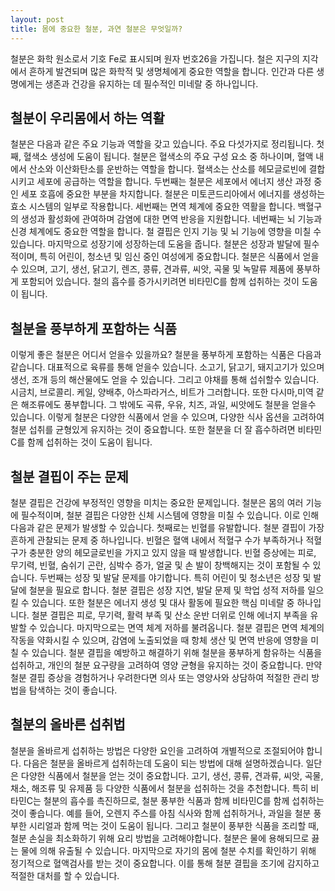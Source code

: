 ```yaml
---
layout: post
title: 몸에 중요한 철분, 과연 철분은 무엇일까?
---
```


철분은 화학 원소로서 기호 Fe로 표시되며 원자 번호26을 가집니다. 철은 지구의 지각에서 흔하게 발견되며 많은 화학적 및 생명체에게 중요한 역할을 합니다. 인간과 다른 생명에게는 생존과 건강을 유지하는 데 필수적인 미네랄 중 하나입니다.


<h2>철분이 우리몸에서 하는 역활</h2>
철분은 다음과 같은 주요 기능과 역할을 갖고 있습니다. 주요 다섯가지로 정리됩니다. 첫째, 혈색소 생성에 도움이 됩니다. 철분은 혈색소의 주요 구성 요소 중 하나이며, 혈액 내에서 산소와 이산화탄소를 운반하는 역할을 합니다. 혈색소는 산소를 헤모글로빈에 결합시키고 세포에 공급하는 역할을 합니다. 두번째는 철분은 세포에서 에너지 생산 과정 중인 세포 호흡에 중요한 부분을 차지합니다. 철분은 미토콘드리아에서 에너지를 생성하는 효소 시스템의 일부로 작용합니다. 세번째는 면역 체계에 중요한 역활을 합니다. 백혈구의 생성과 활성화에 관여하며 감염에 대한 면역 반응을 지원합니다. 네번째는 뇌 기능과 신경 체계에도 중요한 역할을 합니다. 철 결핍은 인지 기능 및 뇌 기능에 영향을 미칠 수 있습니다. 마지막으로 성장기에 성장하는데 도움을 줍니다. 철분은 성장과 발달에 필수적이며, 특히 어린이, 청소년 및 임신 중인 여성에게 중요합니다. 철분은 식품에서 얻을 수 있으며, 고기, 생선, 닭고기, 렌즈, 콩류, 견과류, 씨앗, 곡물 및 녹말류 제품에 풍부하게 포함되어 있습니다. 철의 흡수를 증가시키려면 비타민C를 함께 섭취하는 것이 도움이 됩니다. 


<h2>철분을 풍부하게 포함하는 식품</h2>
이렇게 좋은 철분은 어디서 얻을수 있을까요? 철분을 풍부하게 포함하는 식품은 다음과 같습니다. 대표적으로 육류를 통해 얻을수 있습니다. 소고기, 닭고기, 돼지고기가 있으며 생선, 조개 등의 해산물에도 얻을 수 있습니다. 그리고 야채를 통해 섭쉬할수 있습니다. 시금치, 브로콜리. 케일, 양배추, 아스파라거스, 비트가 그러합니다. 또한 다시마,미역 같은 해조류에도 풍부합니다. 그 밖에도 곡류, 우유, 치즈, 과일, 씨앗에도 철분을 얻을수 있습니다. 이렇게 철분은 다양한 식품에서 얻을 수 있으며, 다양한 식사 옵션을 고려하여 철분 섭취를 균형있게 유지하는 것이 중요합니다. 또한 철분을 더 잘 흡수하려면 비타민C를 함께 섭취하는 것이 도움이 됩니다.


<h2>철분 결핍이 주는 문제</h2>
철분 결핍은 건강에 부정적인 영향을 미치는 중요한 문제입니다. 철분은 몸의 여러 기능에 필수적이며, 철분 결핍은 다양한 신체 시스템에 영향을 미칠 수 있습니다. 이로 인해 다음과 같은 문제가 발생할 수 있습니다. 첫째로는 빈혈를 유발합니다. 철분 결핍이 가장 흔하게 관찰되는 문제 중 하나입니다. 빈혈은 혈액 내에서 적혈구 수가 부족하거나 적혈구가 충분한 양의 헤모글로빈을 가지고 있지 않을 때 발생합니다. 빈혈 증상에는 피로, 무기력, 빈혈, 숨쉬기 곤란, 심박수 증가, 얼굴 및 손 발이 창백해지는 것이 포함될 수 있습니다. 두번째는 성장 및 발달 문제를 야기합니다. 특히 어린이 및 청소년은 성장 및 발달에 철분을 필요로 합니다. 철분 결핍은 성장 지연, 발달 문제 및 학업 성적 저하를 일으킬 수 있습니다. 또한 철분은 에너지 생성 및 대사 활동에 필요한 핵심 미네랄 중 하나입니다. 철분 결핍은 피로, 무기력, 활력 부족 및 산소 운반 더위로 인해 에너지 부족을 유발할 수 있습니다. 마지막으로는 면역 체계 저하를 불려옵니다. 철분 결핍은 면역 체계의 작동을 약화시킬 수 있으며, 감염에 노출되었을 때 항체 생산 및 면역 반응에 영향을 미칠 수 있습니다. 철분 결핍을 예방하고 해결하기 위해 철분을 풍부하게 함유하는 식품을 섭취하고, 개인의 철분 요구량을 고려하여 영양 균형을 유지하는 것이 중요합니다. 만약 철분 결핍 증상을 경험하거나 우려한다면 의사 또는 영양사와 상담하여 적절한 관리 방법을 탐색하는 것이 좋습니다.


<h2>철분의 올바른 섭취법</h2>
철분을 올바르게 섭취하는 방법은 다양한 요인을 고려하여 개별적으로 조절되어야 합니다. 다음은 철분을 올바르게 섭취하는데 도움이 되는 방법에 대해 설명하겠습니다. 일단은  다양한 식품에서 철분을 얻는 것이 중요합니다. 고기, 생선, 콩류, 견과류, 씨앗, 곡물, 채소, 해조류 및 유제품 등 다양한 식품에서 철분을 섭취하는 것을 추천합니다. 특히 비타민C는 철분의 흡수를 촉진하므로, 철분 풍부한 식품과 함께 비타민C를 함께 섭취하는 것이 좋습니다. 예를 들어, 오렌지 주스를 아침 식사와 함께 섭취하거나, 과일을 철분 풍부한 시리얼과 함께 먹는 것이 도움이 됩니다. 그리고 철분이 풍부한 식품을 조리할 때, 철분 손실을 최소화하기 위해 요리 방법을 고려해야합니다. 철분은 물에 용해되므로 끓는 물에 의해 유출될 수 있습니다. 마지막으로 자기의 몸에 철분 수치를 확인하기 위해 정기적으로 혈액검사를 받는 것이 중요합니다. 이를 통해 철분 결핍을 조기에 감지하고 적절한 대처를 할 수 있습니다.